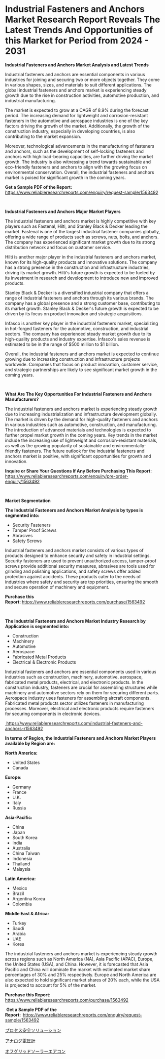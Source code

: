 <p><h1>Industrial Fasteners and Anchors Market Research Report Reveals The Latest Trends And Opportunities of this Market for Period from 2024 - 2031</h1></p><p><strong>Industrial Fasteners and Anchors Market Analysis and Latest Trends</strong></p>
<p><p>Industrial fasteners and anchors are essential components in various industries for joining and securing two or more objects together. They come in various shapes, sizes, and materials to suit different applications. The global industrial fasteners and anchors market is experiencing steady growth due to the rise in construction activities, automotive production, and industrial manufacturing.</p><p>The market is expected to grow at a CAGR of 8.9% during the forecast period. The increasing demand for lightweight and corrosion-resistant fasteners in the automotive and aerospace industries is one of the key factors driving the growth of the market. Additionally, the growth of the construction industry, especially in developing countries, is also contributing to the market expansion.</p><p>Moreover, technological advancements in the manufacturing of fasteners and anchors, such as the development of self-locking fasteners and anchors with high load-bearing capacities, are further driving the market growth. The industry is also witnessing a trend towards sustainable and eco-friendly fasteners and anchors to align with the growing focus on environmental conservation. Overall, the industrial fasteners and anchors market is poised for significant growth in the coming years.</p></p>
<p><strong>Get a Sample PDF of the Report:&nbsp;</strong> <a href="https://www.reliableresearchreports.com/enquiry/request-sample/1563492">https://www.reliableresearchreports.com/enquiry/request-sample/1563492</a></p>
<p>&nbsp;</p>
<p><strong>Industrial Fasteners and Anchors Major Market Players</strong></p>
<p><p>The industrial fasteners and anchors market is highly competitive with key players such as Fastenal, Hilti, and Stanley Black & Decker leading the market. Fastenal is one of the largest industrial fastener companies globally, offering a wide range of products such as screws, nuts, bolts, and anchors. The company has experienced significant market growth due to its strong distribution network and focus on customer service.</p><p>Hilti is another major player in the industrial fasteners and anchors market, known for its high-quality products and innovative solutions. The company has a strong presence in the construction and infrastructure industries, driving its market growth. Hilti's future growth is expected to be fueled by its investment in research and development to introduce new and improved products.</p><p>Stanley Black & Decker is a diversified industrial company that offers a range of industrial fasteners and anchors through its various brands. The company has a global presence and a strong customer base, contributing to its market growth. Stanley Black & Decker's future growth is expected to be driven by its focus on product innovation and strategic acquisitions.</p><p>Infasco is another key player in the industrial fasteners market, specializing in hot-forged fasteners for the automotive, construction, and industrial sectors. The company has experienced steady market growth due to its high-quality products and industry expertise. Infasco's sales revenue is estimated to be in the range of $500 million to $1 billion.</p><p>Overall, the industrial fasteners and anchors market is expected to continue growing due to increasing construction and infrastructure projects worldwide. Companies that focus on product innovation, customer service, and strategic partnerships are likely to see significant market growth in the coming years.</p></p>
<p>&nbsp;</p>
<p><strong>What Are The Key Opportunities For Industrial Fasteners and Anchors Manufacturers?</strong></p>
<p><p>The industrial fasteners and anchors market is experiencing steady growth due to increasing industrialization and infrastructure development globally. The market is driven by the demand for high-quality fasteners and anchors in various industries such as automotive, construction, and manufacturing. The introduction of advanced materials and technologies is expected to further propel market growth in the coming years. Key trends in the market include the increasing use of lightweight and corrosion-resistant materials, as well as the growing popularity of sustainable and environmentally-friendly fasteners. The future outlook for the industrial fasteners and anchors market is positive, with significant opportunities for growth and innovation.</p></p>
<p><strong>Inquire or Share Your Questions If Any Before Purchasing This Report:</strong> <a href="https://www.reliableresearchreports.com/enquiry/pre-order-enquiry/1563492">https://www.reliableresearchreports.com/enquiry/pre-order-enquiry/1563492</a></p>
<p>&nbsp;</p>
<p><strong>Market Segmentation</strong></p>
<p><strong>The Industrial Fasteners and Anchors Market Analysis by types is segmented into:</strong></p>
<p><ul><li>Security Fasteners</li><li>Tamper Proof Screws</li><li>Abrasives</li><li>Safety Screws</li></ul></p>
<p><p>Industrial fasteners and anchors market consists of various types of products designed to enhance security and safety in industrial settings. Security fasteners are used to prevent unauthorized access, tamper-proof screws provide additional security measures, abrasives are tools used for grinding and polishing applications, and safety screws offer added protection against accidents. These products cater to the needs of industries where safety and security are top priorities, ensuring the smooth and secure operation of machinery and equipment.</p></p>
<p><strong>Purchase this Report:&nbsp;</strong><a href="https://www.reliableresearchreports.com/purchase/1563492">https://www.reliableresearchreports.com/purchase/1563492</a></p>
<p>&nbsp;</p>
<p><strong>The Industrial Fasteners and Anchors Market Industry Research by Application is segmented into:</strong></p>
<p><ul><li>Construction</li><li>Machinery</li><li>Automotive</li><li>Aerospace</li><li>Fabricated Metal Products</li><li>Electrical & Electronic Products</li></ul></p>
<p><p>Industrial fasteners and anchors are essential components used in various industries such as construction, machinery, automotive, aerospace, fabricated metal products, electrical, and electronic products. In the construction industry, fasteners are crucial for assembling structures while machinery and automotive sectors rely on them for securing different parts. Aerospace industry uses fasteners for assembling aircraft components. Fabricated metal products sector utilizes fasteners in manufacturing processes. Moreover, electrical and electronic products require fasteners for securing components in electronic devices.</p></p>
<p><a href="https://www.reliableresearchreports.com/industrial-fasteners-and-anchors-r1563492">&nbsp;https://www.reliableresearchreports.com/industrial-fasteners-and-anchors-r1563492</a></p>
<p><strong>In terms of Region, the Industrial Fasteners and Anchors Market Players available by Region are:</strong></p>
<p>
    <p> <strong> North America: </strong>
        <ul>
            <li>United States</li>
            <li>Canada</li>
        </ul>
        </p> 
    <p> <strong> Europe: </strong>
        <ul>
            <li>Germany</li>
            <li>France</li>
            <li>U.K.</li>
            <li>Italy</li>
            <li>Russia</li>
        </ul>
        </p> 
    <p> <strong> Asia-Pacific: </strong>
        <ul>
            <li>China</li>
            <li>Japan</li>
            <li>South Korea</li>
            <li>India</li>
            <li>Australia</li>
            <li>China Taiwan</li>
            <li>Indonesia</li>
            <li>Thailand</li>
            <li>Malaysia</li>
        </ul>
        </p> 
    <p> <strong> Latin America: </strong>
        <ul>
            <li>Mexico</li>
            <li>Brazil</li>
            <li>Argentina Korea</li>
            <li>Colombia</li>
        </ul>
        </p> 
    <p> <strong> Middle East & Africa: </strong>
        <ul>
            <li>Turkey</li>
            <li>Saudi</li>
            <li>Arabia</li>
            <li>UAE</li>
            <li>Korea</li>
        </ul>
    </p>
    </p>
<p><p>The industrial fasteners and anchors market is experiencing steady growth across regions such as North America (NA), Asia Pacific (APAC), Europe, the United States (USA), and China. However, it is forecasted that Asia Pacific and China will dominate the market with estimated market share percentages of 30% and 25% respectively. Europe and North America are also expected to hold significant market shares of 20% each, while the USA is projected to account for 5% of the market.</p></p>
<p><strong>Purchase this Report: </strong><a href="https://www.reliableresearchreports.com/purchase/1563492">https://www.reliableresearchreports.com/purchase/1563492</a></p>
<p>&nbsp;<strong>Get a Sample PDF of the Report:&nbsp;&nbsp;</strong><a href="https://www.reliableresearchreports.com/enquiry/request-sample/1563492">https://www.reliableresearchreports.com/enquiry/request-sample/1563492</a></p>
<p><strong></strong></p>
<p><p><a href="https://github.com/SantosDicki04/Market-Research-Report-List-1/blob/main/147768939111.md">プロセス安全ソリューション</a></p><p><a href="https://github.com/moulafa/Market-Research-Report-List-1/blob/main/513737639110.md">アナログ電圧計</a></p><p><a href="https://github.com/alyle7648/Market-Research-Report-List-1/blob/main/351237939112.md">オフグリッドソーラーエアコン</a></p></p>